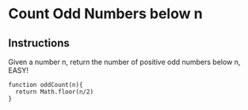 # Count Odd Numbers below n



## Instructions

Given a number n, return the number of positive odd numbers below n, EASY!

```
function oddCount(n){
  return Math.floor(n/2)
}
```

